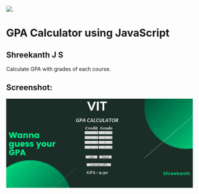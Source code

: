 ![.](https://img.shields.io/badge/Status%20-Completed-red)

# GPA Calculator using JavaScript
## Shreekanth J S

Calculate GPA with grades of each course.

## Screenshot:
![](/images/screenshot.png)

